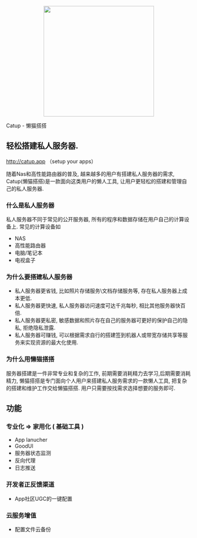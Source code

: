 <p align="center">
  <img width="300px" src="https://catup.app/catup.svg">
  <p>Catup - 懒猫搭搭</p>
</p>

## 轻松搭建私人服务器.

http://catup.app （setup your apps）

随着Nas和高性能路由器的普及, 越来越多的用户有搭建私人服务器的需求,  Catup(懒猫搭搭)是一款面向这类用户的懒人工具, 让用户更轻松的搭建和管理自己的私人服务器.

### 什么是私人服务器
私人服务器不同于常见的公开服务器, 所有的程序和数据存储在用户自己的计算设备上. 常见的计算设备如
- NAS
- 高性能路由器
- 电脑/笔记本
- 电视盒子

### 为什么要搭建私人服务器
- 私人服务器更省钱, 比如照片存储服务\文档存储服务等, 存在私人服务器上成本更低.
- 私人服务器更快速, 私人服务器访问速度可达千兆每秒, 相比其他服务器快百倍.
- 私人服务器更私密, 敏感数据和照片存在自己的服务器可更好的保护自己的隐私, 拒绝隐私泄露.
- 私人服务器可赚钱, 可以根据需求自行的搭建签到机器人或带宽存储共享等服务来实现资源的最大化使用.

### 为什么用懒猫搭搭
服务器搭建是一件非常专业和复杂的工作, 前期需要消耗精力去学习,后期需要消耗精力, 懒猫搭搭是专门面向个人用户来搭建私人服务需求的一款懒人工具, 把复杂的搭建和维护工作交给懒猫搭搭. 用户只需要按找需求选择想要的服务即可.

## 功能
### 专业化 => 家用化 ( 基础工具 )
- App lanucher
- GoodUI
- 服务器状态监测
- 反向代理
- 日志推送
### 开发者正反馈渠道
- App社区UGC的一键配置
### 云服务增值
- 配置文件云备份
